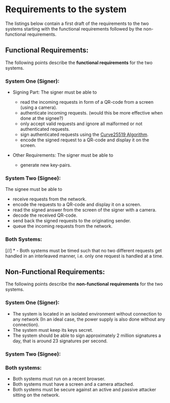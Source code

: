 # Requirements to the system

The listings below contain a first draft of the requirements to the two systems starting with the functional requirements followed by the non-functional requirements.

## Functional Requirements:
The following points describe the **functional requirements** for the two systems.

### System One (Signer):
* Signing Part: The signer must be able to
    - read the incoming requests in form of a QR-code from a screen (using a camera).
    - authenticate incoming requests. (would this be more effective when done at the signee?)
    - only accept valid requests and ignore all malformed or not authenticated requests.
    - sign authenticated requests using the [Curve25519 Algorithm][1].
    - encode the signed request to a QR-code and display it on the screen.


* Other Requirements: The signer must be able to
    - generate new key-pairs.


### System Two (Signee):
The signee must be able to
- receive requests from the network.
- encode the requests to a QR-code and display it on a screen.
- read the signed answer from the screen of the signer with a camera.
- decode the received QR-code.
- send back the signed requests to the originating sender.
- queue the incoming requests from the network.


### Both Systems:
[//] * - Both systems must be timed such that no two different requests get handled in an interleaved manner, i.e. only one request is handled at a time.

## Non-Functional Requirements:
The following points describe the **non-functional requirements** for the two systems.

### System One (Signer):
- The system is located in an isolated environment without connection to any network (In an ideal case, the power supply is also done without any connection).
- The system must keep its keys secret.
- The system should be able to sign approximately 2 million signatures a day, that is around 23 signatures per second.


### System Two (Signee):

### Both systems:
- Both systems must run on a recent browser.
- Both systems must have a screen and a camera attached.
- Both systems must be secure against an active and passive attacker sitting on the network.



[1]: https://de.wikipedia.org/wiki/Curve25519
